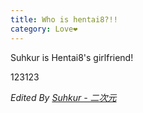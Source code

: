 ```yaml
---
title: Who is hentai8?!!
category: Love❤
---
```


Suhkur is Hentai8's girlfriend! 

<!-- more -->

123123


_Edited By [Suhkur - 二次元](https://www.bilibili.com/)_
